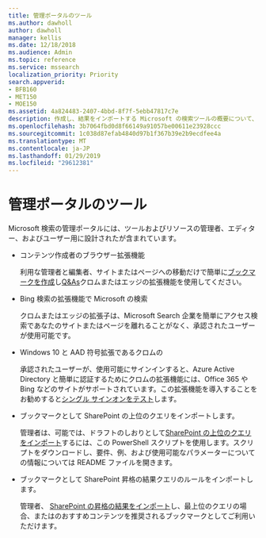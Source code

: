 ```yaml
---
title: 管理ポータルのツール
ms.author: dawholl
author: dawholl
manager: kellis
ms.date: 12/18/2018
ms.audience: Admin
ms.topic: reference
ms.service: mssearch
localization_priority: Priority
search.appverid:
- BFB160
- MET150
- MOE150
ms.assetid: 4a824483-2407-4bbd-8f7f-5ebb47817c7e
description: 作成し、結果をインポートする Microsoft の検索ツールの概要について、自動的にサインインし、任意の場所から検索
ms.openlocfilehash: 3b7064fbd0d8f66149a91057be00611e23928ccc
ms.sourcegitcommit: 1c038d87efab4840d97b1f367b39e2b9ecdfee4a
ms.translationtype: MT
ms.contentlocale: ja-JP
ms.lasthandoff: 01/29/2019
ms.locfileid: "29612381"
---
```

# <a name="admin-portal-tools"></a>管理ポータルのツール

Microsoft 検索の管理ポータルには、ツールおよびリソースの管理者、エディター、およびユーザー用に設計されたが含まれています。
  
- コンテンツ作成者のブラウザー拡張機能
    
    利用な管理者と編集者、サイトまたはページへの移動だけで簡単に[ブックマークを作成](create-bookmarks.md)し[Q&As](create-qas.md)クロムまたはエッジの拡張機能を使用してください。 
    
- Bing 検索の拡張機能で Microsoft の検索
    
    クロムまたはエッジの拡張子は、Microsoft Search 企業を簡単にアクセス検索であなたのサイトまたはページを離れることがなく、承認されたユーザーが使用可能です。
    
- Windows 10 と AAD 符号拡張であるクロムの
    
    承認されたユーザーが、使用可能にサインインすると、Azure Active Directory と簡単に認証するためにクロムの拡張機能には、Office 365 や Bing などのサイトがサポートされています。この拡張機能を導入することをお勧めすると[シングル サインオンをテスト](test-single-sign-on.md)します。
    
- ブックマークとして SharePoint の上位のクエリをインポートします。
    
    管理者は、可能では、ドラフトのしおりとして[SharePoint の上位のクエリをインポート](import-sharepoint-promoted-results-and-top-queries.md)するには、この PowerShell スクリプトを使用します。スクリプトをダウンロードし、要件、例、および使用可能なパラメーターについての情報については README ファイルを開きます。 
    
- ブックマークとして SharePoint 昇格の結果クエリのルールをインポートします。
    
    管理者、 [SharePoint の昇格の結果をインポート](import-sharepoint-promoted-results-and-top-queries.md)し、最上位のクエリの場合、またはのおすすめコンテンツを推奨されるブックマークとしてご利用いただけます。 

  

